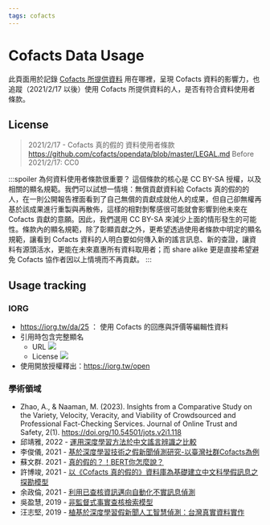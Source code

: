 ```yaml
---
tags: cofacts
---
```


# Cofacts Data Usage

此頁面用於記錄 [Cofacts 所提供資料](https://github.com/cofacts/opendata/blob/master/LEGAL.md#%E4%B8%80api-%E7%A8%8B%E5%BC%8F%E6%8E%88%E6%AC%8A%E5%8F%8A%E6%89%80%E6%8F%90%E4%BE%9B%E8%B3%87%E6%96%99) 用在哪裡，呈現 Cofacts 資料的影響力，也追蹤（2021/2/17 以後）使用 Cofacts 所提供資料的人，是否有符合資料使用者條款。

## License 
> 2021/2/17 - Cofacts 真的假的 資料使用者條款
> https://github.com/cofacts/opendata/blob/master/LEGAL.md
> Before 2021/2/17: CC0
> 

:::spoiler 為何資料使用者條款很重要？
這個條款的核心是 CC BY-SA 授權，以及相關的顯名規範。我們可以試想一情境：無償貢獻資料給 Cofacts 真的假的的人，在一則公開報告裡面看到了自己無償的貢獻成就他人的成果，但自己卻無權再基於該成果進行重製與再散佈，這樣的相對剝奪感很可能就會影響到他未來在 Cofacts 貢獻的意願。因此，我們選用 CC BY-SA 來減少上面的情形發生的可能性。條款內的顯名規範，除了彰顯貢獻之外，更希望透過使用者條款中明定的顯名規範，讓看到 Cofacts 資料的人明白要如何傳入新的謠言訊息、新的查證，讓資料有源頭活水，更能在未來嘉惠所有資料取用者；而 share alike 更是直接希望避免 Cofacts 協作者因以上情境而不再貢獻。
:::


## Usage tracking 

### IORG

- https://iorg.tw/da/25 ： 使用 Cofacts 的回應與評價等編輯性資料
- 引用時包含完整顯名
    - URL ![](https://s3-ap-northeast-1.amazonaws.com/g0v-hackmd-images/uploads/upload_045702c0bd8b5449cf58d00d763d4663.png)
    - License ![](https://s3-ap-northeast-1.amazonaws.com/g0v-hackmd-images/uploads/upload_b90652bdcd074064d788fa11ec98a450.png)
- 使用開放授權釋出：https://iorg.tw/open

### 學術領域
- Zhao, A., & Naaman, M. (2023). Insights from a Comparative Study on the Variety, Velocity, Veracity, and Viability of Crowdsourced and Professional Fact-Checking Services. Journal of Online Trust and Safety, 2(1). https://doi.org/10.54501/jots.v2i1.118
- 邱靖雅, 2022 - [運用深度學習方法於中文謠言辨識之比較](https://ndltd.ncl.edu.tw/cgi-bin/gs32/gsweb.cgi/login?o=dnclcdr&s=id=%22110NCCU5337007%22.&searchmode=basic)
- 李俊儀, 2021 - [基於深度學習技術之假新聞偵測研究-以臺灣社群Cofacts為例](https://ndltd.ncl.edu.tw/cgi-bin/gs32/gsweb.cgi/login?o=dnclcdr&s=id=%22109NDU00654027%22.&searchmode=basic)
- 蘇文群. 2021 - [真的假的？！BERT你怎麼說？](https://ndltd.ncl.edu.tw/cgi-bin/gs32/gsweb.cgi/login?o=dnclcdr&s=id=%22109NTCT0629002%22.&searchmode=basic)
- 許博竣, 2021 - [以《Cofacts 真的假的》資料庫為基礎建立中文科學假訊息之探勘模型](https://ndltd.ncl.edu.tw/cgi-bin/gs32/gsweb.cgi/login?o=dnclcdr&s=id=%22109NPTU0396002%22.&searchmode=basic)
- 余政倫, 2021 - [利用已查核資訊邁向自動化不實訊息偵測](https://ndltd.ncl.edu.tw/cgi-bin/gs32/gsweb.cgi/ccd=tTHuuR/record?r1=1&h1=5#XXX)
- 吳盈慧, 2019 - [非監督式事實查核檢索模型](https://ndltd.ncl.edu.tw/cgi-bin/gs32/gsweb.cgi/login?o=dnclcdr&s=id=%22107NTU05392094%22.&searchmode=basic)
- 汪志堅, 2019 - [植基於深度學習假新聞人工智慧偵測：台灣真實資料實作](http://lawdata.com.tw/tw/detail.aspx?no=388063)
